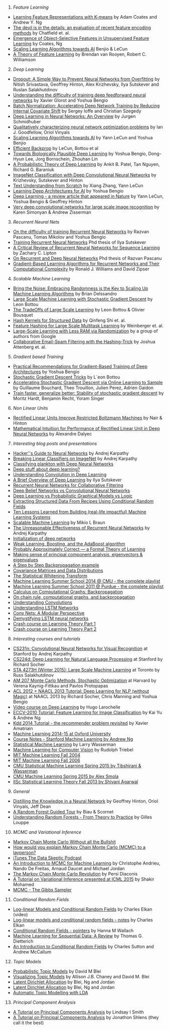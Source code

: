 1. *Feature Learning*
  * [Learning Feature Representations with K-means](http://www.cs.stanford.edu/~acoates/papers/coatesng_nntot2012.pdf) by Adam Coates and Andrew Y. Ng 
  * [The devil is in the details: an evaluation of recent feature encoding methods](http://www.robots.ox.ac.uk/~vgg/publications/2011/Chatfield11/chatfield11.pdf) by Chatfield et. al. 
  * [Emergence of Object-Selective Features in Unsupervised Feature Learning](http://www.cs.stanford.edu/~acoates/papers/coateskarpathyng_nips2012.pdf) by Coates, Ng
  * [Scaling Learning Algorithms towards AI](http://yann.lecun.com/exdb/publis/pdf/bengio-lecun-07.pdf) Benjio & LeCun
  * [A Theory of Feature Learning](http://arxiv.org/abs/1504.00083) by Brendan van Rooyen, Robert C. Williamson

2. *Deep Learning*
  * [Dropout: A Simple Way to Prevent Neural Networks from Overfitting](http://www.cs.toronto.edu/~rsalakhu/papers/srivastava14a.pdf) by Nitish Srivastava, Geoffrey Hinton, Alex Krizhevsky, Ilya Sutskever and Ruslan Salakhutdinov
  * [Understanding the difficulty of training deep feedforward neural networks](http://jmlr.org/proceedings/papers/v9/glorot10a/glorot10a.pdf) by Xavier Glorot and Yoshua Bengio
  * [Batch Normalization: Accelerating Deep Network Training by Reducing Internal Covariate Shift](http://arxiv.org/abs/1502.03167) by Sergey Ioffe and Christian Szegedy
  * [Deep Learning in Neural Networks: An Overview](http://arxiv.org/pdf/1404.7828v4.pdf) by Jurgen Schmidhuber
  * [Qualitatively characterizing neural network optimization problems](http://arxiv.org/abs/1412.6544) by Ian J. Goodfellow, Oriol Vinyals
  * [Scaling Learning Algorithms towards AI](http://yann.lecun.com/exdb/publis/pdf/bengio-lecun-07.pdf) by Yann LeCun and Yoshua Benjio
  * [Efficient Backprop](http://yann.lecun.com/exdb/publis/pdf/lecun-98b.pdf) by LeCun, Bottou et al
  * [Towards Biologically Plausible Deep Learning](http://arxiv.org/abs/1502.04156) by Yoshua Bengio, Dong-Hyun Lee, Jorg Bornschein, Zhouhan Lin
  * [A Probabilistic Theory of Deep Learning](http://arxiv.org/pdf/1504.00641v1.pdf) by Ankit B. Patel, Tan Nguyen, Richard G. Baraniuk
  * [ImageNet Classification with Deep Convolutional Neural Networks](http://www.cs.toronto.edu/~fritz/absps/imagenet.pdf) by Krizhevsky, Sutskever and Hinton
  * [Text Understanding from Scratch](http://arxiv.org/abs/1502.01710) by Xiang Zhang, Yann LeCun
  * [Learning Deep Architectures for AI](http://www.iro.umontreal.ca/~bengioy/papers/ftml_book.pdf) by Yoshua Bengio
  * [Deep Learning - a review article that appeared in Nature](http://sci-hub.org/downloads/d397/lecun2015.pdf) by Yann LeCun, Yoshua Bengio & Geoffrey Hinton
  * [Very deep convolutional networks for large scale image recognition](http://arxiv.org/pdf/1409.1556.pdf) by Karen Simonyan & Andrew Zisserman 

3. *Recurrent Neural Nets*
  * [On the difficulty of training Recurrent Neural Networks](http://arxiv.org/pdf/1211.5063v2.pdf) by Razvan Pascanu, Tomas Mikolov and Yoshua Bengio
  * [Training Recurrent Neural Networks](http://www.cs.utoronto.ca/~ilya/pubs/ilya_sutskever_phd_thesis.pdf) Phd thesis of Ilya Sutskever
  * [A Critical Review of Recurrent Neural Networks for Sequence Learning](http://arxiv.org/pdf/1506.00019v1.pdf) by Zachary C. Lipton
  * [On Recurrent and Deep Neural Networks](http://www-etud.iro.umontreal.ca/~pascanur/papers/thesis.pdf) Phd thesis of Razvan Pascanu
  * [Gradient-Based Learning Algorithms for Recurrent Networks and Their Computational Complexity](https://web.stanford.edu/class/psych209a/ReadingsByDate/02_25/Williams%20Zipser95RecNets.pdf) by Ronald J. Williams and David Zipser
  
4. *Scalable Machine Learning*
  * [Bring the Noise: Embracing Randomness is the Key to Scaling Up Machine Learning Algorithms](http://online.liebertpub.com/doi/pdf/10.1089/big.2013.0010) by Brian Delssandro
  * [Large Scale Machine Learning with Stochastic Gradient Descent](http://leon.bottou.org/publications/pdf/compstat-2010.pdf) by Leon Bottou
  * [The TradeOffs of Large Scale Learning](http://papers.nips.cc/paper/3323-the-tradeoffs-of-large-scale-learning.pdf) by Leon Bottou & Olivier Bousquet
  * [Hash Kernels for Structured Data](http://www.jmlr.org/papers/volume10/shi09a/shi09a.pdf) by Qinfeng Shi et. al.
  * [Feature Hashing for Large Scale Multitask Learning](http://arxiv.org/pdf/0902.2206.pdf) by Weinberger et. al.
  * [Large-Scale Learning with Less RAM via Randomization](http://www.eecs.tufts.edu/~dsculley/papers/round-model-icml.pdf) by a group of authors from Google
  * [Collaborative Email-Spam Filtering with the Hashing-Trick](http://ceas.cc/2009/papers/ceas2009-paper-11.pdf) by Joshua Attenberg et. al.

5. *Gradient based Training*
  * [Practical Recommendations for Gradient-Based Training of Deep Architectures](http://arxiv.org/pdf/1206.5533v2.pdf) by Yoshua Bengio
  * [Stochastic Gradient Descent Tricks](http://research.microsoft.com/pubs/192769/tricks-2012.pdf) by L´eon Bottou
  * [Accelerating Stochastic Gradient Descent via Online Learning to Sample](http://arxiv.org/pdf/1506.09016v1.pdf) by Guillaume Bouchard, Theo Trouillon, Julien Perez, Adrien Gaidon
  * [Train faster, generalize better: Stability of stochastic gradient descent](http://arxiv.org/abs/1509.01240#) by Moritz Hardt, Benjamin Recht, Yoram Singer

6. *Non Linear Units*
  * [Rectified Linear Units Improve Restricted Boltzmann Machines](http://citeseerx.ist.psu.edu/viewdoc/download?doi=10.1.1.165.6419&rep=rep1&type=pdf) by Nair & Hinton
  * [Mathematical Intuition for Performance of Rectified Linear Unit in Deep Neural Networks](https://www.academia.edu/7826776/Mathematical_Intuition_for_Performance_of_Rectified_Linear_Unit_in_Deep_Neural_Networks) by Alexandre Dalyec

7. *Interesting blog posts and presentations*
  * [Hacker''s Guide to Neural Networks](https://karpathy.github.io/neuralnets/) by Andrej Karpathy
  * [Breaking Linear Classifiers on ImageNet](http://karpathy.github.io/2015/03/30/breaking-convnets/) by Andrej Karpathy
  * [Classifying plankton with Deep Neural Networks](http://benanne.github.io/2015/03/17/plankton.html)
  * [Deep stuff about deep learning?](https://blogs.princeton.edu/imabandit/2015/03/20/deep-stuff-about-deep-learning/)
  * [Understanding Convolution in Deep Learning](https://timdettmers.wordpress.com/2015/03/26/convolution-deep-learning/)
  * [A Brief Overview of Deep Learning](http://yyue.blogspot.in/2015/01/a-brief-overview-of-deep-learning.html) by Ilya Sutskever
  * [Recurrent Neural Networks for Collaborative Filtering](http://erikbern.com/?p=589)
  * [Deep Belief Networks vs Convolutional Neural Networks](http://stackoverflow.com/questions/24545725/deep-belief-networks-vs-convolutional-neural-networks)
  * [Deep Learning vs Probabilistic Graphical Models vs Logic](http://quantombone.blogspot.in/2015/04/deep-learning-vs-probabilistic.html)
  * [Extracting Structured Data From Recipes Using Conditional Random Fields](http://open.blogs.nytimes.com/2015/04/09/extracting-structured-data-from-recipes-using-conditional-random-fields/?_r=0)
  * [Ten Lessons Learned from Building (real-life impactful) Machine Learning Systems](http://technocalifornia.blogspot.in/2014/12/ten-lessons-learned-from-building-real.html)
  * [Scalable Machine Learning](http://de.slideshare.net/mikiobraun/scalable-machine-learning-47862907) by Mikio L Braun
  * [The Unreasonable Effectiveness of Recurrent Neural Networks](http://karpathy.github.io/2015/05/21/rnn-effectiveness/) by Andrej Karpathy
  * [Initialization of deep networks](http://deepdish.io/2015/02/24/network-initialization/)
  * [Weak Learning, Boosting, and the AdaBoost algorithm](http://jeremykun.com/2015/05/18/boosting-census/)
  * [Probably Approximately Correct — a Formal Theory of Learning](http://jeremykun.com/2014/01/02/probably-approximately-correct-a-formal-theory-of-learning/)
  * [Making sense of principal component analysis, eigenvectors & eigenvalues](http://stats.stackexchange.com/questions/2691/making-sense-of-principal-component-analysis-eigenvectors-eigenvalues)
  * [A Step by Step Backpropagation example](http://mattmazur.com/2015/03/17/a-step-by-step-backpropagation-example/)
  * [Covariance Matrices and Data Distributions](https://theclevermachine.wordpress.com/2013/03/29/covariance-matrices-and-data-distributions/)
  * [The Statistical Whitening Transform](https://theclevermachine.wordpress.com/2013/03/30/the-statistical-whitening-transform/)
  * [Machine Learning Summer School 2014 @ CMU - the complete playlist](https://www.youtube.com/playlist?list=PLZSO_6-bSqHQCIYxE3ycGLXHMjK3XV7Iz)
  * [Machine Learning Summer School 2011 @ Purdue - the complete playlist](https://www.youtube.com/playlist?list=PL2A65507F7D725EFB)
  * [Calculus on Computational Graphs: Backpropagation](http://colah.github.io/posts/2015-08-Backprop/)
  * [On chain rule, computational graphs, and backpropagation](http://outlace.com/Computational-Graph/)
  * [Understanding Convolutions](http://colah.github.io/posts/2014-07-Understanding-Convolutions/)
  * [Understanding LSTM Networks](http://colah.github.io/posts/2015-08-Understanding-LSTMs/)
  * [Conv Nets: A Modular Perspective](http://colah.github.io/posts/2014-07-Conv-Nets-Modular/)
  * [Demystifying LSTM neural networks](http://blog.terminal.com/demistifying-long-short-term-memory-lstm-recurrent-neural-networks/)
  * [Crash course on Learning Theory Part 1](https://blogs.princeton.edu/imabandit/2015/10/13/crash-course-on-learning-theory-part-1/)
  * [Crash course on Learning Theory Part 2](https://blogs.princeton.edu/imabandit/2015/10/22/crash-course-on-learning-theory-part-2/)

8. *Interesting courses and tutorials* 
  * [CS231n: Convolutional Neural Networks for Visual Recognition](http://cs231n.stanford.edu/) at Stanford by Andrej Karpathy
  * [CS224d: Deep Learning for Natural Language Processing](http://cs224d.stanford.edu/) at Stanford by Richard Socher
  * [STA 4273H (Winter 2015): Large Scale Machine Learning](http://www.cs.toronto.edu/~rsalakhu/STA4273_2015/) at Toronto by Russ Salakhutdinov
  * [AM 207 Monte Carlo Methods, Stochastic Optimization](http://am207.org/) at Harvard by Verena Kaynig-Fittkau and Pavlos Protopapas 
  * [ACL 2012 + NAACL 2013 Tutorial: Deep Learning for NLP (without Magic)](http://www.socher.org/index.php/DeepLearningTutorial/DeepLearningTutorial) at NAACL 2013 by Richard Socher, Chris Manning and Yoshua Bengio
  * [Video course on Deep Learning](https://www.youtube.com/playlist?list=PL6Xpj9I5qXYEcOhn7TqghAJ6NAPrNmUBH) by Hugo Larochelle
  * [ECCV-2010 Tutorial: Feature Learning for Image Classification](http://ufldl.stanford.edu/eccv10-tutorial/) by Kai Yu & Andrew Ng
  * [Kdd 2014 Tutorial - the recommender problem revisited](http://www.slideshare.net/xamat/kdd-2014-tutorial-the-recommender-problem-revisited) by Xavier Amatriain
  * [Machine Learning 2014-15 at Oxford University](https://www.cs.ox.ac.uk/people/nando.defreitas/machinelearning/)
  * [Course Notes - Stanford Machine Learning by Andrew Ng](http://www.holehouse.org/mlclass/index.html)
  * [Statistical Machine Learning](https://www.youtube.com/playlist?list=PLjbUi5mgii6BWEUZf7He6nowWvGne_Y8r) by Larry Wasserman
  * [Machine Learning for Computer Vision](http://www.computervisiontalks.com/tag/ml-for-computer-vision-course/) by Rudolph Triebel
  * [MIT Machine Learning Fall 2004](http://www.ai.mit.edu/courses/6.867-f04/lectures.html)
  * [MIT Machine Learning Fall 2006](http://ocw.mit.edu/courses/electrical-engineering-and-computer-science/6-867-machine-learning-fall-2006/)
  * [CMU Statistical Machine Learning Spring 2015 by Tibshirani & Wasserman](http://www.stat.cmu.edu/~larry/=sml/)
  * [CMU Machine Learning Spring 2015 by Alex Smola](http://www.computervisiontalks.com/tag/machine-learning-class-10-701/)
  * [IISc Statistical Learning Theory Fall 2013 by Shivani Agarwal](http://www.shivani-agarwal.net/Teaching/E0370/Aug-2013/index.html)

9. *General*
  * [Distilling the Knowledge in a Neural Network](http://arxiv.org/abs/1503.02531) by Geoffrey Hinton, Oriol Vinyals, Jeff Dean
  * [A Random Forest Guided Tour](http://www.lsta.upmc.fr/BIAU/bs.pdf) by Biau & Scornet
  * [Understanding Random Forests - From Theory to Practice](http://arxiv.org/pdf/1407.7502v3.pdf) by Gilles Louppe

10. *MCMC and Variational Inference*
  * [Markov Chain Monte Carlo Without all the Bullshit](http://jeremykun.com/2015/04/06/markov-chain-monte-carlo-without-all-the-bullshit/)
  * [How would you explain Markov Chain Monte Carlo (MCMC) to a layperson?](http://stats.stackexchange.com/questions/165/how-would-you-explain-markov-chain-monte-carlo-mcmc-to-a-layperson)
  * [iTunes The Data Skeptic Podcast](https://itunes.apple.com/us/podcast/mini-markov-chain-monte-carlo/id890348705?i=339051856&mt=2)
  * [An Introduction to MCMC for Machine Learning](http://www.cs.ubc.ca/~arnaud/andrieu_defreitas_doucet_jordan_intromontecarlomachinelearning.pdf) by Christophe Andrieu, Nando De Freitas, Arnaud Daucet and Michael Jordan
  * [The Markov Chain Monte Carlo Revolution](http://statweb.stanford.edu/~cgates/PERSI/papers/MCMCRev.pdf) by Persi Diaconis
  * [A Tutorial on Variational Inference presented at ICML 2015](http://shakirm.com/papers/VITutorial.pdf) by Shakir Mohamed
  * [MCMC - The Gibbs Sampler](https://theclevermachine.wordpress.com/2012/11/05/mcmc-the-gibbs-sampler/)
 
11. *Conditional Random Fields*
  * [Log-linear Models and Conditional Random Fields](http://videolectures.net/cikm08_elkan_llmacrf/) by Charles Elkan (video)
  * [Log-linear models and conditional random fields - notes](http://www.cs.columbia.edu/~smaskey/CS6998-0412/supportmaterial/cikmtutorial.pdf) by Charles Elkan
  * [Conditional Random Fields - pointers](http://www.inference.phy.cam.ac.uk/hmw26/crf/) by Hanna M Wallach
  * [Machine Learning for Sequential Data: A Review](http://web.engr.oregonstate.edu/~tgd/publications/mlsd-ssspr.pdf) by Thomas G. Dietterich
  * [An Introduction to Conditional Random Fields](http://homepages.inf.ed.ac.uk/csutton/publications/crftutv2.pdf) by Charles Sutton and Andrew McCallum

12. *Topic Models*
  * [Probabilistic Topic Models](https://www.cs.princeton.edu/~blei/papers/Blei2012.pdf) by David M Blei
  * [Visualizing Topic Models](http://ajbc.io/projects/papers/ChaneyBlei2012.pdf) by Allison J.B. Chaney and David M. Blei
  * [Latent Dirichlet Allocation](http://www.cs.stanford.edu/people/ang//papers/nips01-lda.pdf) by Blei, Ng and Jordan
  * [Latent Dirichlet Allocation](http://www.jmlr.org/papers/volume3/blei03a/blei03a.pdf) by Blei, Ng and Jordan
  * [Automatic Topic Modelling with LDA](http://engineering.intenthq.com/2015/02/automatic-topic-modelling-with-lda/)

13. *Principal Component Analysis*
  * [A Tutorial on Principal Components Analysis](http://www.cs.otago.ac.nz/cosc453/student_tutorials/principal_components.pdf) by Lindsay I Smith
  * [A Tutorial on Principal Components Analysis](http://arxiv.org/pdf/1404.1100.pdf) by Jonathon Shlens (they call it the best)
